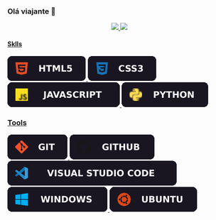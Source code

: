 ### Olá viajante 👋
<div align="center">
  <a href="https://github.com/Actunes">
  <img height="150px" src="https://github-readme-stats.vercel.app/api?username=Actunes&show_icons=true&theme=omni&include_all_commits=true&count_private=true&hide_border=true"/>
  <img height="150px" src="https://github-readme-stats.vercel.app/api/top-langs/?username=Actunes&layout=compact&langs_count=7&theme=omni&hide_border=true"/>
</div>

#### Sklls

![HTML5](./badges/Skills/html.svg)
![CSS3](./badges/Skills/css.svg)
![JavaScript](./badges/Skills/js.svg)
![Python](./badges/Skills/py.svg)

### Tools

![Git](./badges/Tools/Git.svg)
![GitHub](./badges/Tools/github.svg)
![Visual Studio Code](./badges/Tools/vscode.svg)<br>
![Windows](./badges/Tools/windows.svg)
![Ubuntu](./badges/Tools/ubuntu.svg)
